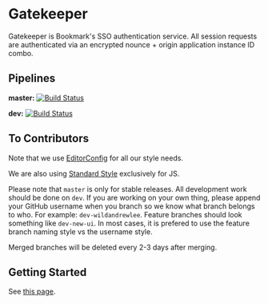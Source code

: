 # Gatekeeper

Gatekeeper is Bookmark's SSO authentication service. All session requests are authenticated via an encrypted nounce + origin application instance ID combo.

## Pipelines

**master:** [![Build Status](https://travis-ci.org/Bookmark-Novels/Gatekeeper.svg?branch=master)](https://travis-ci.org/Bookmark-Novels/Gatekeeper)

**dev:** [![Build Status](https://travis-ci.org/Bookmark-Novels/Gatekeeper.svg?branch=dev)](https://travis-ci.org/Bookmark-Novels/Gatekeeper)

## To Contributors

Note that we use [EditorConfig](http://editorconfig.org/) for all our style needs.

We are also using [Standard Style](https://github.com/standard/standard) exclusively for JS.

Please note that `master` is only for stable releases. All development work should be done on `dev`. If you are working on your own thing, please append your GitHub username when you branch so we know what branch belongs to who. For example: `dev-wildandrewlee`. Feature branches should look something like `dev-new-ui`. In most cases, it is prefered to use the feature branch naming style vs the username style.

Merged branches will be deleted every 2-3 days after merging.

## Getting Started

See [this page](https://wiki.dev.bookmark.services/development/gatekeeper/dev-setup-old).
